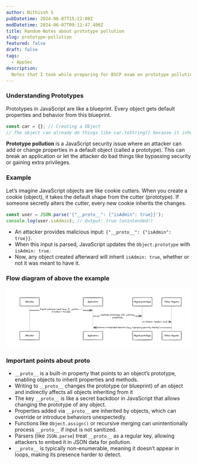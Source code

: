 ```yaml
---
author: Nithissh S
pubDatetime: 2024-06-07T15:22:00Z
modDatetime: 2024-06-07T09:12:47.400Z
title: Random Notes about prototype pollution
slug: prototype-pollution
featured: false
draft: false
tags:
  - AppSec
description:
  Notes that I took while preparing for BSCP exam on prototype pollution lab
---
```


### Understanding Prototypes

Prototypes in JavaScript are like a blueprint. Every object gets default properties and behavior from this blueprint.

  

```js
const car = {}; // Creating a Object 
// The object can already do things like car.toString() because it inherits this ability from the prototype (Object.prototype).
```

**Prototype pollution** is a JavaScript security issue where an attacker can add or change properties in a default object (called a prototype). This can break an application or let the attacker do bad things like bypassing security or gaining extra privileges.
 

### Example


Let’s imagine JavaScript objects are like cookie cutters. When you create a cookie (object), it takes the default shape from the cutter (prototype). If someone secretly alters the cutter, every new cookie inherits the changes.

  

```js
const user = JSON.parse('{"__proto__": {"isAdmin": true}}');
console.log(user.isAdmin); // Output: true (unintended!)
```

  

- An attacker provides malicious input: `{"__proto__": {"isAdmin": true}}`.
- When this input is parsed, JavaScript updates the `Object.prototype` with `isAdmin: true`.
- Now, any object created afterward will inherit `isAdmin: true`, whether or not it was meant to have it.
 

### Flow diagram of above the example


![](../../assets/images/proto.png)

  

### Important points about **__proto__**


- `__proto__` is a built-in property that points to an object’s prototype, enabling objects to inherit properties and methods.
- Writing to `__proto__` changes the prototype (or blueprint) of an object and indirectly affects all objects inheriting from it
- The key `__proto__` is like a secret backdoor in JavaScript that allows changing the prototype of any object.
- Properties added via `__proto__` are inherited by objects, which can override or introduce behaviors unexpectedly.
- Functions like `Object.assign()` or recursive merging can unintentionally process `__proto__` if input is not sanitized.
- Parsers (like `JSON.parse`) treat `__proto__` as a regular key, allowing attackers to embed it in JSON data for pollution.
- `__proto__` is typically non-enumerable, meaning it doesn’t appear in loops, making its presence harder to detect.